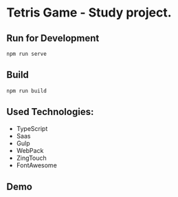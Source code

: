 # Tetris Game - Study project.

## Run for Development
```
npm run serve
```

## Build
```
npm run build
```

## Used Technologies:
- TypeScript
- Saas
- Gulp
- WebPack
- ZingTouch
- FontAwesome

## Demo
